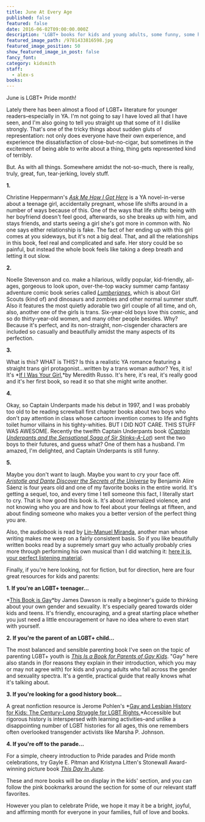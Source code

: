 ```yaml
---
title: June At Every Age
published: false
featured: false
date: 2016-06-02T09:00:00.000Z
description: 'LGBT+ books for kids and young adults, some funny, some helpful, and some of which are complete sobfests (the good kind).'
featured_image_path: /9781433816598.jpg
featured_image_position: 50
show_featured_image_in_post: false
fancy_font:
category: kidsmith
staff:
  - alex-s
books:
---
```



June is LGBT+ Pride month!

Lately there has been almost a flood of LGBT+ literature for younger readers–especially in YA. I'm not going to say I have loved all that I have seen, and I'm also going to tell you straight up that some of it I dislike strongly. That's one of the tricky things about sudden gluts of representation: not only does everyone have their own experience, and experience the dissatisfaction of close-but-no-cigar, but sometimes in the excitement of being able to write about a thing, thing gets represented kind of terribly.

But. As with all things. Somewhere amidst the not-so-much, there is really, truly, great, fun, tear-jerking, lovely stuff.

**1.**

Christine Heppermann's [*Ask Me How I Got Here*](http://www.brooklinebooksmith-shop.com/book/9780062387950) is a YA novel-in-verse about a teenage girl, accidentally pregnant, whose life shifts around in a number of ways because of this. One of the ways that life shifts: being with her boyfriend doesn't feel good, afterwards, so she breaks up with him, and stays friends, and starts seeing a girl she's got more in common with. No one says either relationship is fake. The fact of her ending up with this girl comes at you sideways, but it's not a big deal. That, and all the relationships in this book, feel real and complicated and safe. Her story could be so painful, but instead the whole book feels like taking a deep breath and letting it out slow.

**2.**

Noelle Stevenson and co. make a hilarious, wildly popular, kid-friendly, all-ages, gorgeous to look upon, over-the-top wacky summer camp fantasy adventure comic book series called [*Lumberjanes*](http://www.brooklinebooksmith-shop.com/book/9781608866878), which is about Girl Scouts (kind of) and dinosaurs and zombies and other normal summer stuff. Also it features the most quietly adorable two girl couple of all time, and oh, also, another one of the girls is trans. Six-year-old boys love this comic, and so do thirty-year-old women, and many other people besides. Why? Because it's perfect, and its non-straight, non-cisgender characters are included so casually and beautifully amidst the many aspects of its perfection.

**3.**

What is this? WHAT is THIS? Is this a realistic YA romance featuring a straight trans girl protagonist…written by a trans woman author? Yes, it is! It's *[If I Was Your Girl](http://www.brooklinebooksmith-shop.com/book/9781250078407),*by Meredith Russo. It's here, it's real, it's really good and it's her first book, so read it so that she might write another.

**4.**

Okay, so Captain Underpants made his debut in 1997, and I was probably too old to be reading screwball first chapter books about two boys who don't pay attention in class whose cartoon invention comes to life and fights toilet humor villains in his tighty-whities. BUT I DID NOT CARE. THIS STUFF WAS AWESOME. Recently the twelfth Captain Underpants book ([*Captain Underpants and the Sensational Saga of Sir Stinks-A-Lot*](http://www.brooklinebooksmith-shop.com/book/9780545504928)) sent the two boys to their futures, and guess what? One of them has a husband. I'm amazed, I'm delighted, and Captain Underpants is still funny.

**5.**

Maybe you don't want to laugh. Maybe you want to cry your face off. [*Aristotle and Dante Discover the Secrets of the Universe*](http://www.brooklinebooksmith-shop.com/book/9781442408937) by Benjamin Alire Sáenz is four years old and one of my favorite books in the entire world. It's getting a sequel, too, and every time I tell someone this fact, I literally start to cry. That is how good this book is. It's about internalized violence, and not knowing who you are and how to feel about your feelings at fifteen, and about finding someone who makes you a better version of the perfect thing you are.

Also, the audiobook is read by [Lin-Manuel Miranda](http://www.brooklinebooksmith-shop.com/book/9781455539741), another man whose writing makes me weep on a fairly consistent basis. So if you like beautifully written books read by a supremely smart guy who actually probably cries more through performing his own musical than I did watching it: [here it is, your perfect listening material](http://www.brooklinebooksmith-shop.com/book/9781442366411).

Finally, if you're here looking, not for fiction, but for direction, here are four great resources for kids and parents:

**1. If you're an LGBT+ teenager…**

*[This Book is Gay](http://www.brooklinebooksmith-shop.com/book/9781492617839)*by James Dawson is really a beginner's guide to thinking about your own gender and sexuality. It's especially geared towards older kids and teens. It's friendly, encouraging, and a great starting place whether you just need a little encouragement or have no idea where to even start with yourself.

**2. If you're the parent of an LGBT+ child…**

The most balanced and sensible parenting book I've seen on the topic of parenting LGBT+ youth is [*This Is a Book for Parents of Gay Kids*](http://www.brooklinebooksmith-shop.com/book/9781452127538). "Gay" here also stands in (for reasons they explain in their introduction, which you may or may not agree with) for kids and young adults who fall across the gender and sexuality spectra. It's a gentle, practical guide that really knows what it's talking about.

**3. If you're looking for a good history book…**

A great nonfiction resource is Jerome Pohlen's *[Gay and Lesbian History for Kids: The Century-Long Struggle for LGBT Rights.](http://www.brooklinebooksmith-shop.com/book/9781613730829)*Accessible but rigorous history is interspersed with learning activities–and unlike a disappointing number of LGBT histories for all ages, this one remembers often overlooked transgender activists like Marsha P. Johnson.

**4. If you're off to the parade…**

For a simple, cheery introduction to Pride parades and Pride month celebrations, try Gayle E. Pitman and Kristyna Litten's Stonewall Award-winning picture book [*This Day In June*](http://www.brooklinebooksmith-shop.com/book/9781433816598)*.*

These and more books will be on display in the kids' section, and you can follow the pink bookmarks around the section for some of our relevant staff favorites.

However you plan to celebrate Pride, we hope it may it be a bright, joyful, and affirming month for everyone in your families, full of love and books.
